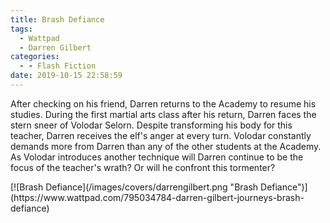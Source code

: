 ```yaml
---
title: Brash Defiance
tags:
  - Wattpad
  - Darren Gilbert
categories:
  - - Flash Fiction
date: 2019-10-15 22:58:59
---
```


After checking on his friend, Darren returns to the Academy to resume his studies. During the first martial arts class after his return, Darren faces the stern sneer of Volodar Selorn. Despite transforming his body for this teacher, Darren receives the elf's anger at every turn. Volodar constantly demands more from Darren than any of the other students at the Academy.<!-- more --> As Volodar introduces another technique will Darren continue to be the focus of the teacher's wrath? Or will he confront this tormenter?

<div class="center">[![Brash Defiance](/images/covers/darrengilbert.png "Brash Defiance")](https://www.wattpad.com/795034784-darren-gilbert-journeys-brash-defiance)</div>
